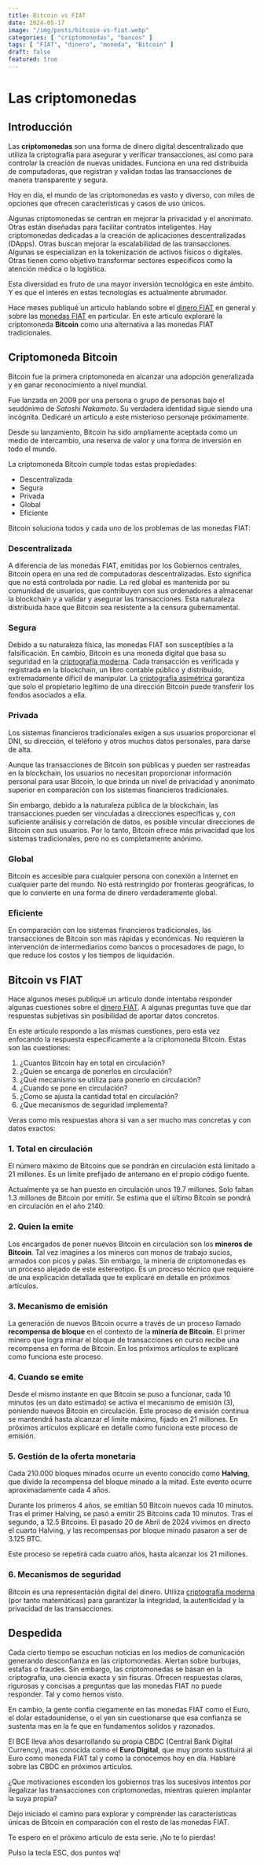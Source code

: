 ```yaml
---
title: Bitcoin vs FIAT
date: 2024-05-17
image: "/img/posts/bitcoin-vs-fiat.webp"
categories: [ "criptomonedas", "bancos" ]
tags: [ "FIAT", "dinero", "moneda", "Bitcoin" ]
draft: false
featured: true
---
```


# Las criptomonedas

## Introducción

Las **criptomonedas** son una forma de dinero digital descentralizado que utiliza la criptografía para asegurar y verificar transacciones, así como para controlar la creación de nuevas unidades. Funciona en una red distribuida de computadoras, que registran y validan todas las transacciones de manera transparente y segura.

Hoy en día, el mundo de las criptomonedas es vasto y diverso, con miles de opciones que ofrecen características y casos de uso únicos.

Algunas criptomonedas se centran en mejorar la privacidad y el anonimato. Otras están diseñadas para facilitar contratos inteligentes. Hay criptomonedas dedicadas a la creación de aplicaciones descentralizadas (DApps). Otras buscan mejorar la escalabilidad de las transacciones. Algunas se especializan en la tokenización de activos físicos o digitales. Otras tienen como objetivo transformar sectores específicos como la atención médica o la logística.

Esta diversidad es fruto de una mayor inversión tecnológica en este ámbito. Y es que el interés en estas tecnologías es actualmente abrumador.

Hace meses publiqué un articulo hablando sobre el [dinero FIAT](/post/2024/dinero-fiat) en general y sobre las [monedas FIAT](/post/2024/dinero-fiat) en particular. En este articulo exploraré la criptomoneda **Bitcoin** como una alternativa a las monedas FIAT tradicionales.

## Criptomoneda Bitcoin

Bitcoin fue la primera criptomoneda en alcanzar una adopción generalizada y en ganar reconocimiento a nivel mundial.

Fue lanzada en 2009 por una persona o grupo de personas bajo el seudónimo de *Satoshi Nakamoto*. Su verdadera identidad sigue siendo una incógnita. Dedicaré un articulo a este misterioso personaje próximamente.

Desde su lanzamiento, Bitcoin ha sido ampliamente aceptada como un medio de intercambio, una reserva de valor y una forma de inversión en todo el mundo.

La criptomoneda Bitcoin cumple todas estas propiedades:

- Descentralizada
- Segura
- Privada
- Global
- Eficiente

Bitcoin soluciona todos y cada uno de los problemas de las monedas FIAT:

### Descentralizada

A diferencia de las monedas FIAT, emitidas por los Gobiernos centrales, Bitcoin opera en una red de computadoras descentralizadas. Esto significa que no está controlada por nadie. La red global es mantenida por su comunidad de usuarios, que contribuyen con sus ordenadores a almacenar la blockchain y a validar y asegurar las transacciones. Esta naturaleza distribuida hace que Bitcoin sea resistente a la censura gubernamental.

### Segura

Debido a su naturaleza física, las monedas FIAT son susceptibles a la falsificación. En cambio, Bitcoin es una moneda digital que basa su seguridad en la [criptografía moderna](/post/2024/criptografia-moderna). Cada transacción es verificada y registrada en la blockchain, un libro contable público y distribuido, extremadamente difícil de manipular. La [criptografía asimétrica](/post/2024/criptografia-asimetrica) garantiza que solo el propietario legítimo de una dirección Bitcoin puede transferir los fondos asociados a ella.

### Privada

Los sistemas financieros tradicionales exigen a sus usuarios proporcionar el DNI, su dirección, el teléfono y otros muchos datos personales, para darse de alta.

Aunque las transacciones de Bitcoin son públicas y pueden ser rastreadas en la blockchain, los usuarios no necesitan proporcionar información personal para usar Bitcoin, lo que brinda un nivel de privacidad y anonimato superior en comparación con los sistemas financieros tradicionales.

Sin embargo, debido a la naturaleza pública de la blockchain, las transacciones pueden ser vinculadas a direcciones específicas y, con suficiente análisis y correlación de datos, es posible vincular direcciones de Bitcoin con sus usuarios. Por lo tanto, Bitcoin ofrece más privacidad que los sistemas tradicionales, pero no es completamente anónimo.

### Global

Bitcoin es accesible para cualquier persona con conexión a Internet en cualquier parte del mundo. No está restringido por fronteras geográficas, lo que lo convierte en una forma de dinero verdaderamente global.

### Eficiente

En comparación con los sistemas financieros tradicionales, las transacciones de Bitcoin son más rápidas y económicas. No requieren la intervención de intermediarios como bancos o procesadores de pago, lo que reduce los costos y los tiempos de liquidación.

## Bitcoin vs FIAT

Hace algunos meses publiqué un articulo donde intentaba responder algunas cuestiones sobre el [dinero FIAT](/post/2024/dinero-fiat). A algunas preguntas tuve que dar respuestas subjetivas sin posibilidad de aportar datos concretos.

En este articulo respondo a las mismas cuestiones, pero esta vez enfocando la respuesta específicamente a la criptomoneda Bitcoin. Estas son las cuestiones:

1. ¿Cuantos Bitcoin hay en total en circulación?
2. ¿Quien se encarga de ponerlos en circulación?
3. ¿Qué mecanismo se utiliza para ponerlo en circulación?
4. ¿Cuando se pone en circulación?
5. ¿Como se ajusta la cantidad total en circulación?
6. ¿Que mecanismos de seguridad implementa?

Veras como mis respuestas ahora si van a ser mucho mas concretas y con datos exactos:

### 1. Total en circulación

El número máximo de Bitcoins que se pondrán en circulación está limitado a 21 millones. Es un límite prefijado de antemano en el propio código fuente.

Actualmente ya se han puesto en circulación unos 19.7 millones. Solo faltan 1.3 millones de Bitcoin por emitir. Se estima que el último Bitcoin se pondrá en circulación en el año 2140.

### 2. Quien la emite

Los encargados de poner nuevos Bitcoin en circulación son los **mineros de Bitcoin**. Tal vez imagines a los mineros con monos de trabajo sucios, armados con picos y palas. Sin embargo, la minería de criptomonedas es un proceso alejado de este estereotipo. Es un proceso técnico que requiere de una explicación detallada que te explicaré en detalle en próximos artículos.

### 3. Mecanismo de emisión

La generación de nuevos Bitcoin ocurre a través de un proceso llamado **recompensa de bloque** en el contexto de la **minería de Bitcoin**. El primer minero que logra minar el bloque de transacciones en curso recibe una recompensa en forma de Bitcoin. En los próximos artículos te explicaré como funciona este proceso.

### 4. Cuando se emite

Desde el mismo instante en que Bitcoin se puso a funcionar, cada 10 minutos (es un dato estimado) se activa el mecanismo de emisión (3), poniendo nuevos Bitcoin en circulación. Este proceso de emisión continua se mantendrá hasta alcanzar el limite máximo, fijado en 21 millones. En próximos artículos explicaré en detalle como funciona este proceso de emisión.

### 5. Gestión de la oferta monetaria

Cada 210.000 bloques minados ocurre un evento conocido como **Halving**, que divide la recompensa del bloque minado a la mitad. Este evento ocurre aproximadamente cada 4 años.

Durante los primeros 4 años, se emitían 50 Bitcoin nuevos cada 10 minutos. Tras el primer Halving, se pasó a emitir 25 Bitcoins cada 10 minutos. Tras el segundo, a 12.5 Bitcoins. El pasado 20 de Abril de 2024 vivimos en directo el cuarto Halving, y las recompensas por bloque minado pasaron a ser de 3.125 BTC.

Este proceso se repetirá cada cuatro años, hasta alcanzar los 21 millones.

### 6. Mecanismos de seguridad

Bitcoin es una representación digital del dinero. Utiliza [criptografía moderna](/post/2024/criptografia-moderna) (por tanto matemáticas) para garantizar la integridad, la autenticidad y la privacidad de las transacciones.

## Despedida

Cada cierto tiempo se escuchan noticias en los medios de comunicación generando desconfianza en las criptomonedas. Alertan sobre burbujas, estafas o fraudes. Sin embargo, las criptomonedas se basan en la criptografía, una ciencia exacta y sin fisuras. Ofrecen respuestas claras, rigurosas y concisas a preguntas que las monedas FIAT no puede responder. Tal y como hemos visto.

En cambio, la gente confía ciegamente en las monedas FIAT como el Euro, el dolar estadounidense, o el yen sin cuestionarse que esa confianza se sustenta mas en la fe que en fundamentos solidos y razonados.

El BCE lleva años desarrollando su propia CBDC (Central Bank Digital Currency), mas conocida como el **Euro Digital**, que muy pronto sustituirá al Euro como moneda FIAT tal y como la conocemos hoy en día. Hablaré sobre las CBDC en próximos artículos.

¿Que motivaciones esconden los gobiernos tras los sucesivos intentos por ilegalizar las transacciones con criptomonedas, mientras quieren implantar la suya propia?

Dejo iniciado el camino para explorar y comprender las características únicas de Bitcoin en comparación con el resto de las monedas FIAT.

Te espero en el próximo articulo de esta serie. ¡No te lo pierdas!

Pulso la tecla ESC, dos puntos wq!
